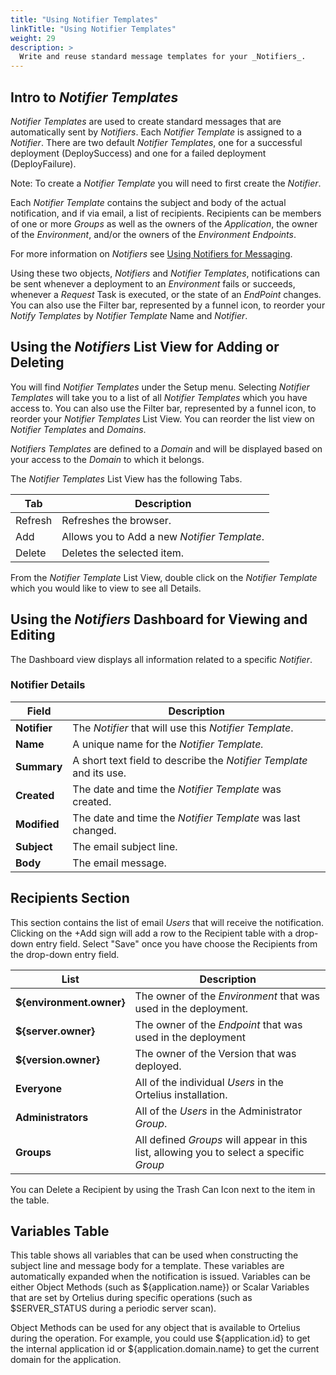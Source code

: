 ```yaml
---
title: "Using Notifier Templates"
linkTitle: "Using Notifier Templates"
weight: 29
description: >
  Write and reuse standard message templates for your _Notifiers_.
---
```


## Intro to _Notifier Templates_

_Notifier Templates_ are used to create standard messages that are automatically sent by _Notifiers_.  Each _Notifier Template_ is assigned to a _Notifier_. There are two default _Notifier Templates_, one for a successful deployment (DeploySuccess) and one for a failed deployment (DeployFailure).

Note: To create a _Notifier Template_ you will need to first create the _Notifier_.

Each _Notifier Template_ contains the subject and body of the actual notification, and if via email, a list of recipients. Recipients can be members of one or more _Groups_ as well as the owners of the _Application_, the owner of the _Environment_, and/or the owners of the _Environment_ _Endpoints_.

For more information on _Notifiers_ see [Using Notifiers for Messaging](/guides/userguide/customizations/2-define-notifiers/).

Using these two objects, _Notifiers_ and _Notifier Templates_, notifications can be sent whenever a deployment to an _Environment_ fails or succeeds, whenever a _Request_ Task is executed, or the state of an _EndPoint_ changes. You can also use the Filter bar, represented by a funnel icon, to reorder your _Notify Templates_ by _Notifier Template_ Name and _Notifier_.

## Using the _Notifiers_ List View for Adding or Deleting

You will find _Notifier Templates_ under the Setup menu.  Selecting _Notifier Templates_ will take you to a list of all _Notifier Templates_ which you have access to. You can also use the Filter bar, represented by a funnel icon, to reorder your _Notifier Templates_ List View.  You can reorder the list view on _Notifier Templates_ and _Domains_.

_Notifiers Templates_ are defined to a _Domain_ and will be displayed based on your access to the _Domain_ to which it belongs.

The _Notifier Templates_ List View has the following Tabs.

| Tab | Description |
| --- | --- |
|Refresh | Refreshes the browser. |
| Add | Allows you to Add a new _Notifier Template_. |
| Delete | Deletes the selected item. |

From the _Notifier Template_ List View, double click on the _Notifier Template_ which you would like to view to see all Details.

## Using the _Notifiers_ Dashboard for Viewing and Editing

The Dashboard view displays all information related to a specific _Notifier_.

### Notifier Details

| Field | Description |
| --- | --- |
|**Notifier**| The _Notifier_ that will use this _Notifier Template_.|
| **Name** | A unique name for the  _Notifier Template._ |
| **Summary** | A short text field to describe the _Notifier Template_ and its use. |
| **Created** | The date and time the _Notifier Template_ was created. |
| **Modified** | The date and time the _Notifier Template_ was last changed. |
|**Subject**| The email subject line. |
|**Body**| The email message.|

## Recipients Section

This section contains the list of email _Users_ that will receive the notification. Clicking on the +Add sign will add a row to the Recipient table with a drop-down entry field. Select "Save" once you have choose the Recipients from the drop-down entry field.

| List | Description |
| --- | --- |
| **${environment.owner}** | The owner of the _Environment_ that was used in the deployment.|
|**${server.owner}**| The owner of the _Endpoint_ that was used in the deployment |
|**${version.owner}**| The owner of the Version that was deployed. |
| **Everyone** | All of the individual _Users_ in the Ortelius installation. |
| **Administrators** | All of the _Users_ in the Administrator _Group_.  |
| **Groups** | All defined _Groups_ will appear in this list, allowing you to select a specific _Group_|

You can Delete a Recipient by using the Trash Can Icon next to the item in the table.

## Variables Table

This table shows all variables that can be used when constructing the subject line and message body for a template. These variables are automatically expanded when the notification is issued. Variables can be either Object Methods (such as ${application.name}) or Scalar Variables that are set by Ortelius during specific operations (such as $SERVER_STATUS during a periodic server scan).

Object Methods can be used for any object that is available to Ortelius during the operation. For example, you could use ${application.id} to get the internal application id or ${application.domain.name} to get the current domain for the application.
